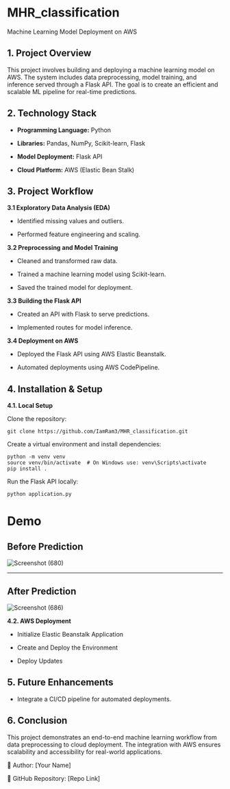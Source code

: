 # MHR_classification

Machine Learning Model Deployment on AWS

## **1. Project Overview**

This project involves building and deploying a machine learning model on AWS. The system includes data preprocessing, model training, and inference served through a Flask API. The goal is to create an efficient and scalable ML pipeline for real-time predictions.

## **2. Technology Stack**

* **Programming Language:** Python

* **Libraries:** Pandas, NumPy, Scikit-learn, Flask

* **Model Deployment:** Flask API

* **Cloud Platform:** AWS (Elastic Bean Stalk)

## **3. Project Workflow**

 **3.1 Exploratory Data Analysis (EDA)**

* Identified missing values and outliers.

* Performed feature engineering and scaling.

**3.2 Preprocessing and Model Training**

* Cleaned and transformed raw data.

* Trained a machine learning model using Scikit-learn.

* Saved the trained model for deployment.

**3.3 Building the Flask API**

* Created an API with Flask to serve predictions.

* Implemented routes for model inference.

**3.4 Deployment on AWS**

* Deployed the Flask API using AWS Elastic Beanstalk.

* Automated deployments using AWS CodePipeline.

## **4. Installation & Setup**

**4.1. Local Setup**

Clone the repository:

```
git clone https://github.com/IamRam3/MHR_classification.git
```

Create a virtual environment and install dependencies:

```
python -m venv venv
source venv/bin/activate  # On Windows use: venv\Scripts\activate
pip install .
```

Run the Flask API locally:

```
python application.py
```

# **Demo**
## **Before Prediction**

![Screenshot (680)](https://github.com/user-attachments/assets/6b55a548-36ce-43db-96d1-2d32588a289f)




--------------------------------------------------------------------------------------------------------------
## **After Prediction**
![Screenshot (686)](https://github.com/user-attachments/assets/d13089ce-dbde-4896-bf6f-3b585d57e0a2)


**4.2. AWS Deployment**

* Initialize Elastic Beanstalk Application

* Create and Deploy the Environment

* Deploy Updates

## **5. Future Enhancements**

* Integrate a CI/CD pipeline for automated deployments.

## **6. Conclusion**

This project demonstrates an end-to-end machine learning workflow from data preprocessing to cloud deployment. The integration with AWS ensures scalability and accessibility for real-world applications.

📌 Author: [Your Name]

🔗 GitHub Repository: [Repo Link]
